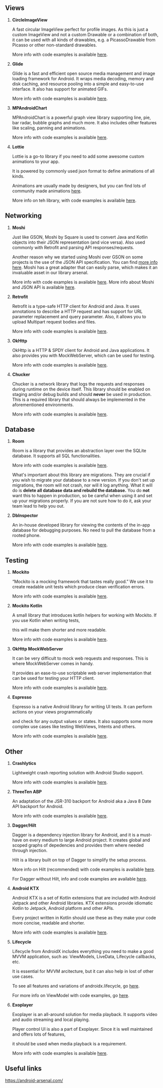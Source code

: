 ## Views

1. **CircleImageView**

	A fast circular ImageView perfect for profile images. As this is just a custom ImageView and not a custom 	Drawable or a combination of both, it can be used with all kinds of drawables, e.g. a PicassoDrawable from Picasso or other non-standard drawables.

	More info with code examples is available [here](https://github.com/hdodenhof/CircleImageView).

2. **Glide**

	Glide is a fast and efficient open source media management and image loading framework for Android. It wraps media decoding, memory and disk caching, and resource pooling into a simple and easy-to-use interface. It also has support for animated GIFs.

	More info with code examples is available [here](https://github.com/bumptech/glide).

3. **MPAndroidChart**

    MPAndroidChart is a powerful graph view library supporting line, pie, bar radar, bubble graphs and much more. It also includes other features like scaling, panning and animations.

    More info with code examples is available [here](https://github.com/PhilJay/MPAndroidChart).

4. **Lottie**

    Lottie is a go-to library if you need to add some awesome custom animations to your app.

    It is powered by commonly used json format to define animations of all kinds.

    Animations are usually made by designers, but you can find lots of community made animations [here](https://lottiefiles.com/).

    More info on teh library, with code examples is available [here](https://github.com/airbnb/lottie-android).


## Networking

1. **Moshi**

	Just like GSON, Moshi by Square is used to convert Java and Kotlin objects into their JSON representation (and vice versa). Also used commonly with Retrofit and parsing API responses/requests.

	Another reason why we started using Moshi over GSON on some projects is the use of the JSON API specification. You can find [more info here](http://jsonapi.org/).
	Moshi has a great adapter that can easily parse, which makes it an invaluable asset in our library arsenal.

	More info with code examples is available [here](https://github.com/square/moshi).
	More info about Moshi and JSON API is available [here](https://github.com/kamikat/moshi-jsonapi).

2. **Retrofit**

	Retrofit is a type-safe HTTP client for Android and Java. It uses annotations to describe a HTTP request and has support for URL parameter replacement and query parameter. Also, it allows you to upload Multipart request bodies and files.

	More info with code examples is available [here](http://square.github.io/retrofit/).

3. **OkHttp**

	OkHttp is a HTTP & SPDY client for Android and Java applications. It also provides you with MockWebServer, which can be used for testing.

	More info with code examples is available [here](http://square.github.io/okhttp/).

4. **Chucker**

	Chucker is a network library that logs the requests and responses during runtime on the device itself. This library should be enabled on staging and/or debug builds and should **never** be used in production. This is a required library that should always be implemented in the aforementioned environments.

	More info with code examples is available [here](https://github.com/ChuckerTeam/chucker).

## Database

1. **Room**

	Room is a library that provides an abstraction layer over the SQLite database. It supports all SQL functionalities.

	More info with code examples is available [here](https://developer.android.com/topic/libraries/architecture/room.html).

	What's important about this library are migrations. They are crucial if you wish to migrate your database to a new version. If you don't set up migrations, the room will not crash, nor will it log anything. What it will do is **delete all database data and rebuild the database.** You do **not** want this to happen in production, so be careful when using it and set up your migrations properly. If you are not sure how to do it, ask your team lead to help you out.

2. **DbInspector**

	An in-house developed library for viewing the contents of the in-app database for debugging purposes. No need to pull the database from a rooted phone.

	More info with code examples is available [here](https://github.com/infinum/android_dbinspector).

## Testing

1. **Mockito**

	“Mockito is a mocking framework that tastes really good.” We use it to create readable unit tests which produce clean verification errors.

	More info with code examples is available [here](http://mockito.org/).

2. **Mockito Kotlin**

    A small library that introduces kotlin helpers for working with Mockito. If you use Kotlin when writing tests,

    this will make them shorter and more readable.

    More info with code examples is available [here](https://github.com/nhaarman/mockito-kotlin).

3. **OkHttp MockWebServer**

    It can be very difficult to mock web requests and responses. This is where MockWebServer comes in handy.

    It provides an ease-to-use scriptable web server implementation that can be used for testing your HTTP client.

    More info with code examples is available [here](https://github.com/square/okhttp/tree/master/mockwebserver).

4. **Espresso**

    Espresso is a native Android library for writing UI tests. It can perform actions on your views programmatically

    and check for any output values or states. It also supports some more complex use cases like testing WebViews, Intents and others.

    More info with code examples is available [here](https://developer.android.com/training/testing/espresso).

## Other

1. **Crashlytics**

	Lightweight crash reporting solution with Android Studio support.

	More info with code examples is available [here](https://firebase.google.com/products/crashlytics).

2. **ThreeTen ABP**

	An adaptation of the JSR-310 backport for Android aka a Java 8 Date API backport for Android.

	More info with code examples is available [here](https://github.com/JakeWharton/ThreeTenABP).

3. **Dagger/Hilt**

    Dagger is a dependency injection library for Android, and it is a must-have on every medium to large Android project. It creates global and scoped graphs of depedencies and provides them where needed through injection.

    Hilt is a library built on top of Dagger to simplify the setup process.

    More info on Hilt (recommended) with code examples is available [here](https://developer.android.com/training/dependency-injection/hilt-android).

    For Dagger without Hilt, info and code examples are available [here](https://developer.android.com/training/dependency-injection/dagger-android).

4. **Android KTX**

    Android KTX is a set of Kotlin extensions that are included with Android Jetpack and other Android libraries. KTX extensions provide idiomatic Kotlin to Jetpack, Android platform and other APIs.

    Every project written in Kotlin should use these as they make your code more concise, readable and shorter.

    More info with code examples is available [here](https://developer.android.com/kotlin/ktx).

5. **Lifecycle**

    Lifecycle from AndroidX includes everything you need to make a good MVVM application, such as: ViewModels, LiveData, Lifecycle callbacks, etc.

    It is essential for MVVM arcitecture, but it can also help in lost of other use cases.

    To see all features and variations of androidx.lifecycle, go [here](https://developer.android.com/jetpack/androidx/releases/lifecycle).

    For more info on ViewModel with code examples, go [here](https://developer.android.com/topic/libraries/architecture/viewmodel).

6. **Exoplayer**

    Exoplayer is an all-around solution for media playback. It supports video and audio streaming and local playing.

    Player control UI is also a part of Exoplayer. Since it is well maintained and offers lots of features,

    it should be used when media playback is a requirement.

    More info with code examples is available [here](https://github.com/google/ExoPlayer).

## Useful links

https://android-arsenal.com/
